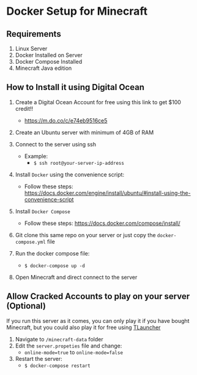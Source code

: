 # Docker Setup for Minecraft

## Requirements

1. Linux Server
2. Docker Installed on Server
3. Docker Compose Installed
4. Minecraft Java edition

## How to Install it using Digital Ocean

1. Create a Digital Ocean Account for free using this link to get $100 credit!!
   - https://m.do.co/c/e74eb9516ce5

2. Create an Ubuntu server with minimum of 4GB of RAM

3. Connect to the server using ssh
   - Example:
     - `$ ssh root@your-server-ip-address`
4. Install `Docker` using the convenience script:
   - Follow these steps:
     https://docs.docker.com/engine/install/ubuntu/#install-using-the-convenience-script

5. Install `Docker Compose`
   - Follow these steps: https://docs.docker.com/compose/install/

6. Git clone this same repo on your server or just copy the `docker-compose.yml`
   file

7. Run the docker compose file:
   - `$ docker-compose up -d`

8. Open Minecraft and direct connect to the server

## Allow Cracked Accounts to play on your server (Optional)

If you run this server as it comes, you can only play it if you have bought
Minecraft, but you could also play it for free using
[TLauncher](https://tlauncher.org/en/)

1. Navigate to `/minecraft-data` folder
2. Edit the `server.propeties` file and change:
   - `online-mode=true` to `online-mode=false`
3. Restart the server:
   - `$ docker-compose restart`
